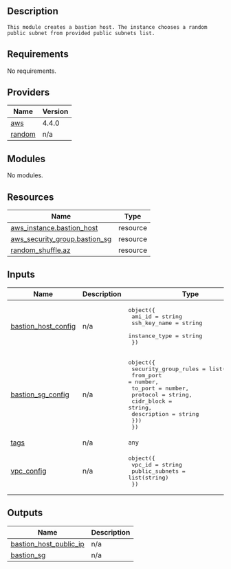 <!-- BEGIN_TF_DOCS -->
## Description
    This module creates a bastion host. The instance chooses a random public subnet from provided public subnets list.
## Requirements

No requirements.

## Providers

| Name | Version |
|------|---------|
| <a name="provider_aws"></a> [aws](#provider\_aws) | 4.4.0 |
| <a name="provider_random"></a> [random](#provider\_random) | n/a |

## Modules

No modules.

## Resources

| Name | Type |
|------|------|
| [aws_instance.bastion_host](https://registry.terraform.io/providers/hashicorp/aws/latest/docs/resources/instance) | resource |
| [aws_security_group.bastion_sg](https://registry.terraform.io/providers/hashicorp/aws/latest/docs/resources/security_group) | resource |
| [random_shuffle.az](https://registry.terraform.io/providers/hashicorp/random/latest/docs/resources/shuffle) | resource |

## Inputs

| Name | Description | Type | Default | Required |
|------|-------------|------|---------|:--------:|
| <a name="input_bastion_host_config"></a> [bastion\_host\_config](#input\_bastion\_host\_config) | n/a | <pre>object({<br>    ami_id        = string<br>    ssh_key_name  = string<br>    instance_type = string<br>  })</pre> | n/a | yes |
| <a name="input_bastion_sg_config"></a> [bastion\_sg\_config](#input\_bastion\_sg\_config) | n/a | <pre>object({<br>    security_group_rules = list(object({<br>      from_port   = number,<br>      to_port     = number,<br>      protocol    = string,<br>      cidr_block  = string,<br>      description = string<br>    }))<br>  })</pre> | n/a | yes |
| <a name="input_tags"></a> [tags](#input\_tags) | n/a | `any` | n/a | yes |
| <a name="input_vpc_config"></a> [vpc\_config](#input\_vpc\_config) | n/a | <pre>object({<br>    vpc_id         = string<br>    public_subnets = list(string)<br>  })</pre> | n/a | yes |

## Outputs

| Name | Description |
|------|-------------|
| <a name="output_bastion_host_public_ip"></a> [bastion\_host\_public\_ip](#output\_bastion\_host\_public\_ip) | n/a |
| <a name="output_bastion_sg"></a> [bastion\_sg](#output\_bastion\_sg) | n/a |
<!-- END_TF_DOCS -->